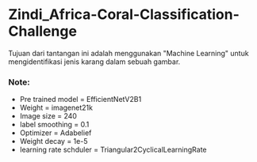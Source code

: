 # Zindi_Africa-Coral-Classification-Challenge

Tujuan dari tantangan ini adalah menggunakan "Machine Learning" untuk mengidentifikasi jenis karang dalam sebuah gambar.

### Note:
- Pre trained model = EfficientNetV2B1
- Weight = imagenet21k
- Image size = 240 
- label smoothing = 0.1 
- Optimizer = Adabelief
- Weight decay = 1e-5
- learning rate schduler = Triangular2CyclicalLearningRate


